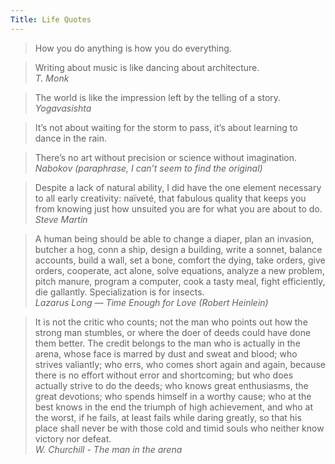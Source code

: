 ```yaml
---
Title: Life Quotes
---
```



> How you do anything is how you do everything.  

> Writing about music is like dancing about architecture.   
> _T. Monk_  

> The world is like the impression left by the telling of a story.  
>  _Yogavasishta_  

> It’s not about waiting for the storm to pass, it’s about learning to dance in the rain.  

> There’s no art without precision or science without imagination.  
> _Nabokov (paraphrase, I can’t seem to find the original)_  

> Despite a lack of natural ability, I did have the one element necessary to all early creativity: naïveté, that fabulous quality that keeps you from knowing just how unsuited you are for what you are about to do.  
> _Steve Martin_  

> A human being should be able to change a diaper, plan an invasion, butcher a hog, conn a ship, design a building, write a sonnet, balance accounts, build a wall, set a bone, comfort the dying, take orders, give orders, cooperate, act alone, solve equations, analyze a new problem, pitch manure, program a computer, cook a tasty meal, fight efficiently, die gallantly. Specialization is for insects.  
> _Lazarus Long — Time Enough for Love (Robert Heinlein)_  

> It is not the critic who counts; not the man who points out how the strong man stumbles, or where the doer of deeds could have done them better. The credit belongs to the man who is actually in the arena, whose face is marred by dust and sweat and blood; who strives valiantly; who errs, who comes short again and again, because there is no effort without error and shortcoming; but who does actually strive to do the deeds; who knows great enthusiasms, the great devotions; who spends himself in a worthy cause; who at the best knows in the end the triumph of high achievement, and who at the worst, if he fails, at least fails while daring greatly, so that his place shall never be with those cold and timid souls who neither know victory nor defeat.  
> _W. Churchill - The man in the arena_  